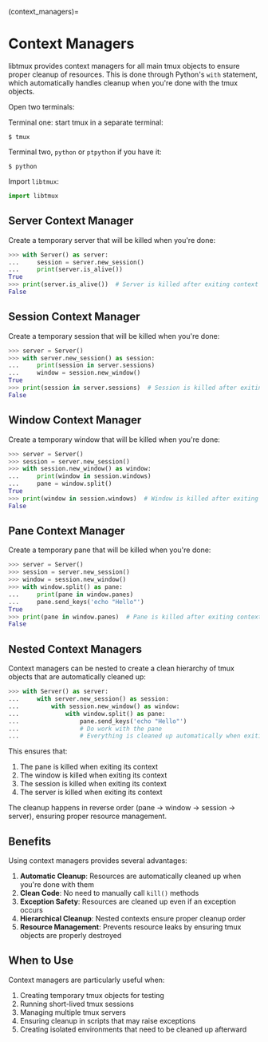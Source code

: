 (context_managers)=

# Context Managers

libtmux provides context managers for all main tmux objects to ensure proper cleanup of resources. This is done through Python's `with` statement, which automatically handles cleanup when you're done with the tmux objects.

Open two terminals:

Terminal one: start tmux in a separate terminal:

```console
$ tmux
```

Terminal two, `python` or `ptpython` if you have it:

```console
$ python
```

Import `libtmux`:

```python
import libtmux
```

## Server Context Manager

Create a temporary server that will be killed when you're done:

```python
>>> with Server() as server:
...     session = server.new_session()
...     print(server.is_alive())
True
>>> print(server.is_alive())  # Server is killed after exiting context
False
```

## Session Context Manager

Create a temporary session that will be killed when you're done:

```python
>>> server = Server()
>>> with server.new_session() as session:
...     print(session in server.sessions)
...     window = session.new_window()
True
>>> print(session in server.sessions)  # Session is killed after exiting context
False
```

## Window Context Manager

Create a temporary window that will be killed when you're done:

```python
>>> server = Server()
>>> session = server.new_session()
>>> with session.new_window() as window:
...     print(window in session.windows)
...     pane = window.split()
True
>>> print(window in session.windows)  # Window is killed after exiting context
False
```

## Pane Context Manager

Create a temporary pane that will be killed when you're done:

```python
>>> server = Server()
>>> session = server.new_session()
>>> window = session.new_window()
>>> with window.split() as pane:
...     print(pane in window.panes)
...     pane.send_keys('echo "Hello"')
True
>>> print(pane in window.panes)  # Pane is killed after exiting context
False
```

## Nested Context Managers

Context managers can be nested to create a clean hierarchy of tmux objects that are automatically cleaned up:

```python
>>> with Server() as server:
...     with server.new_session() as session:
...         with session.new_window() as window:
...             with window.split() as pane:
...                 pane.send_keys('echo "Hello"')
...                 # Do work with the pane
...                 # Everything is cleaned up automatically when exiting contexts
```

This ensures that:

1. The pane is killed when exiting its context
2. The window is killed when exiting its context
3. The session is killed when exiting its context
4. The server is killed when exiting its context

The cleanup happens in reverse order (pane → window → session → server), ensuring proper resource management.

## Benefits

Using context managers provides several advantages:

1. **Automatic Cleanup**: Resources are automatically cleaned up when you're done with them
2. **Clean Code**: No need to manually call `kill()` methods
3. **Exception Safety**: Resources are cleaned up even if an exception occurs
4. **Hierarchical Cleanup**: Nested contexts ensure proper cleanup order
5. **Resource Management**: Prevents resource leaks by ensuring tmux objects are properly destroyed

## When to Use

Context managers are particularly useful when:

1. Creating temporary tmux objects for testing
2. Running short-lived tmux sessions
3. Managing multiple tmux servers
4. Ensuring cleanup in scripts that may raise exceptions
5. Creating isolated environments that need to be cleaned up afterward

[target]: http://man.openbsd.org/OpenBSD-5.9/man1/tmux.1#COMMANDS
